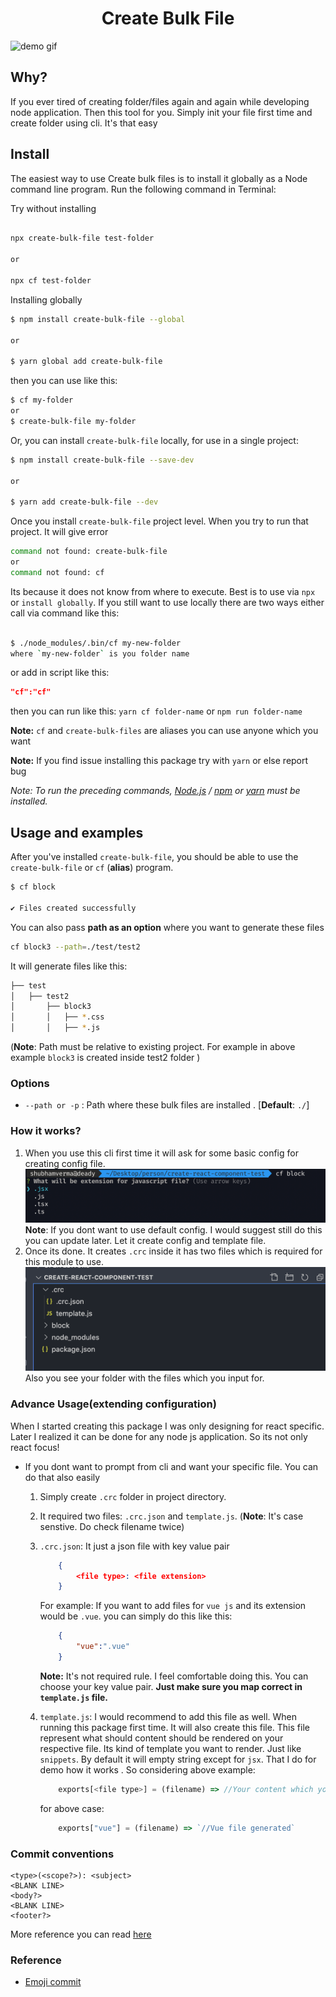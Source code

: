 <h1 align="center">
  Create Bulk File
  <br>

</h1>
<img src="https://res.cloudinary.com/dmex2rvcr/image/upload/v1604764239/bulk-files/create-bulk-files4_ii22a1.gif" alt="demo gif">

## Why?

If you ever tired of creating folder/files again and again while developing node application. Then this tool for you. Simply init your file first time and create folder using cli. It's that easy

## Install

The easiest way to use Create bulk files is to install it globally as a
Node command line program. Run the following command in Terminal:

Try without installing

```bash

npx create-bulk-file test-folder

or 

npx cf test-folder
```

Installing globally

```bash
$ npm install create-bulk-file --global

or 

$ yarn global add create-bulk-file
```

then you can use like this:

```bash
$ cf my-folder
or
$ create-bulk-file my-folder
```

Or, you can install `create-bulk-file` locally, for use in a single project:

```bash
$ npm install create-bulk-file --save-dev

or 

$ yarn add create-bulk-file --dev
```

Once you install `create-bulk-file` project level. When you try to run that project. It will give error 

```bash
command not found: create-bulk-file
or 
command not found: cf
```

Its because it does not know from where to execute. Best is to use via `npx` or `install globally`. If you still want to use locally there are two ways either call via command like this:

```bash

$ ./node_modules/.bin/cf my-new-folder 
where `my-new-folder` is you folder name
```

or add in script like this:

```json
"cf":"cf"
```
then you can run like this: `yarn cf folder-name` or `npm run folder-name`

**Note:** `cf` and `create-bulk-files` are aliases you can use anyone which you want

**Note:** If you find issue installing this package try with `yarn` or else report bug

*Note: To run the preceding commands, [Node.js](http://nodejs.org) /  [npm](https://npmjs.com) or [yarn](https://yarnpkg.com/) must be installed.*

## Usage and examples

After you've installed `create-bulk-file`, you should be able to use the `create-bulk-file` or `cf` (**alias**) program. 

```bash
$ cf block

✔ Files created successfully
```

You can also pass **path as an option** where you want to generate these files

```bash
cf block3 --path=./test/test2
```
It will generate files like this:

```bash
├── test
│   ├── test2
│       ├── block3
│       │   ├── *.css
│       │   ├── *.js
```

(**Note**: Path must be relative to existing project. For example in above example `block3` is created inside test2 folder )


### Options

* `--path or -p` : Path where these bulk files are installed . [**Default**: `./`]

### How it works?

1. When you use this cli first time it will ask for some basic config for creating config file.
 ![First step](./images/first.png)
**Note**: If you dont want to use default config. I would suggest still do this you can update later. Let it create config and template file.
2. Once its done. It creates `.crc` inside it has two files which is required for this module to use.
![First step](./images/final.png)
Also you see your folder with the files which you input for.


### Advance Usage(extending configuration)

When I started creating this package I was only designing for react specific. Later I realized it can be done for any node js application. So its not only react focus!
* If you dont want to prompt from cli and want your specific file. You can do that also easily
  1. Simply create `.crc` folder in project directory.
  2. It required two files: `.crc.json` and `template.js`. (**Note**: It's case senstive. Do check filename twice)
  3. `.crc.json`:  It just a json file with key value pair
        ```json
            {
                <file type>: <file extension>
            }
        ```
        For example: If you want to add files for `vue js` and its extension would be `.vue`. you can simply do this like this:

        ```json
            {
                "vue":".vue"
            }
        ```
        **Note:** It's not required rule. I feel comfortable doing this. You can choose your key value pair. **Just make sure you map correct in `template.js` file.**
    4. `template.js`: I would recommend to add this file as well. When running this package first time. It will also create this file. This file represent what should content should be rendered on your respective file. Its kind of template you want to render. Just like `snippets`. By default it will empty string except for `jsx`. That I do for demo how it works . So considering above example:

        ```js
            exports[<file type>] = (filename) => //Your content which you want to render when this file generated
        ```

        for above case:

        ```js
            exports["vue"] = (filename) => `//Vue file generated`
        
        ```

        


### Commit conventions

```
<type>(<scope?>): <subject>
<BLANK LINE>
<body?>
<BLANK LINE>
<footer?>

```

More reference you can read [here](https://www.conventionalcommits.org/en/v1.0.0/)

### Reference

- [Emoji commit](https://gitmoji.carloscuesta.me/)
